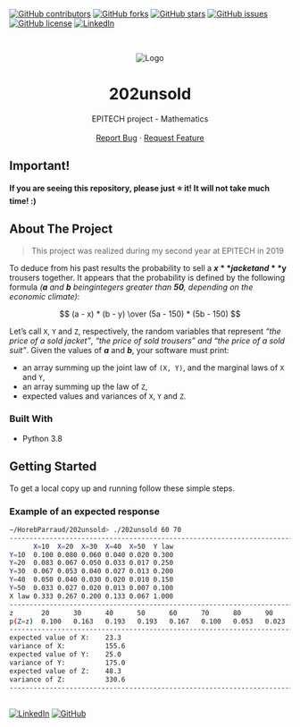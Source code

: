 [![GitHub contributors](https://img.shields.io/github/contributors/HorebParraud/202unsold?style=for-the-badge)](https://github.com/HorebParraud/202unsold/graphs/contributors)
[![GitHub forks](https://img.shields.io/github/forks/HorebParraud/202unsold?style=for-the-badge)](https://github.com/HorebParraud/202unsold/network)
[![GitHub stars](https://img.shields.io/github/stars/HorebParraud/202unsold?style=for-the-badge)](https://github.com/HorebParraud/202unsold/stargazers)
[![GitHub issues](https://img.shields.io/github/issues/HorebParraud/202unsold?style=for-the-badge)](https://github.com/HorebParraud/202unsold/issues)
[![GitHub license](https://img.shields.io/github/license/HorebParraud/202unsold?style=for-the-badge)](https://github.com/HorebParraud/202unsold)
[![LinkedIn][linkedin-shield]][linkedin-url]

<!-- PROJECT LOGO -->
<br />
<p align="center">
  <a>
    <img src="Mathematics.png" alt="Logo">
  </a>

  <h1 align="center">202unsold</h1>

  <p align="center">
    EPITECH project - Mathematics
    <br />
    <br />
    <a href="https://github.com/HorepParraud/202unsold/issues">Report Bug</a>
    ·
    <a href="https://github.com/HorebParraud/202unsold/issues">Request Feature</a>
  </p>
</p>


<!-- IMPORTANT -->
## Important!
**If you are seeing this repository, please just ⭐ it! It will not take much time! :)**

<!-- ABOUT THE PROJECT -->
## About The Project

> This project was realized during my second year at EPITECH in 2019

To deduce from his past results the probability to sell a **$x** jacket
and **$y** trousers together. It appears that the probability is defined by the following formula *(**a** and **b** beingintegers greater than **50**, depending on the economic climate)*:

<!-- ### `((a − x) * (b − y)) / ((5a − 150) * (5b − 150))` -->
$$ (a - x) * (b - y) \over (5a - 150) * (5b - 150) $$

Let’s call `X`, `Y` and `Z`, respectively, the random variables that represent *“the price of a sold jacket”*, *“the price of sold trousers” and “the price of a sold suit”*.
Given the values of ***a*** and ***b***, your software must print:
* an array summing up the joint law of `(X, Y)`, and the marginal laws of `X` and `Y`,
* an array summing up the law of `Z`,
* expected values and variances of `X`, `Y` and `Z`.

### Built With
* Python 3.8

<!-- GETTING STARTED -->
## Getting Started

To get a local copy up and running follow these simple steps.

### Example of an expected response

```sh
∼/HorebParraud/202unsold> ./202unsold 60 70
--------------------------------------------------------------------------------
      X=10  X=20  X=30  X=40  X=50  Y law
Y=10  0.100 0.080 0.060 0.040 0.020 0.300
Y=20  0.083 0.067 0.050 0.033 0.017 0.250
Y=30  0.067 0.053 0.040 0.027 0.013 0.200
Y=40  0.050 0.040 0.030 0.020 0.010 0.150
Y=50  0.033 0.027 0.020 0.013 0.007 0.100
X law 0.333 0.267 0.200 0.133 0.067 1.000
--------------------------------------------------------------------------------
z       20      30      40      50      60      70      80      90      100
p(Z=z)  0.100   0.163   0.193   0.193   0.167   0.100   0.053   0.023   0.007
--------------------------------------------------------------------------------
expected value of X:    23.3
variance of X:          155.6
expected value of Y:    25.0
variance of Y:          175.0
expected value of Z:    48.3
variance of Z:          330.6
--------------------------------------------------------------------------------
```
<!--USEFULL LINKS-->
##
[![LinkedIn][linkedin-shield]][linkedin-url] [![GitHub][github-shield]][github-url]

<!-- MARKDOWN LINKS, ALIAS & IMAGES -->
[linkedin-shield]: https://img.shields.io/badge/-LinkedIn-black.svg?style=for-the-badge&logo=linkedin&colorB=555
[linkedin-url]: https://www.linkedin.com/in/horeb-parraud/
[github-shield]: https://img.shields.io/badge/-other_repositories-black.svg?style=for-the-badge&logo=github&colorB=555
[github-url]: https://github.com/HorebParraud?tab=repositories
